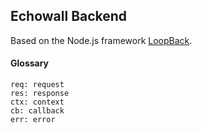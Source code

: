 ## Echowall Backend

Based on the Node.js framework [LoopBack](http://loopback.io).

#### Glossary
```
req: request
res: response
ctx: context
cb: callback
err: error
```
